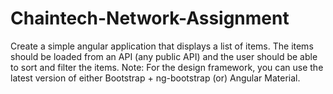 # Chaintech-Network-Assignment
Create a simple angular application that displays a list of items. The items should be loaded from an API (any public API) and the user should be able to sort and filter the items. Note: For the design framework, you can use the latest version of either Bootstrap + ng-bootstrap (or) Angular Material.
